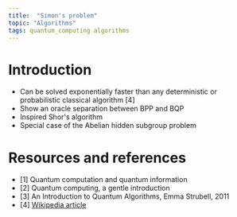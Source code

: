 ```yaml
---
title:  "Simon's problem"
topic: "Algorithms"
tags: quantum_computing algorithms
---
```

$$
\newcommand{\bra}[1]{\left< #1 \right|}
\newcommand{\ket}[1]{\left| #1 \right>}
\newcommand{\bk}[2]{\left< #1 \middle| #2 \right>}
\newcommand{\bke}[3]{\left< #1 \middle| #2 \middle| #3 \right>}
$$


# Introduction
* Can be solved exponentially faster than any deterministic or probabilistic classical algorithm [4]
* Show an oracle separation between BPP and BQP
* Inspired Shor's algorithm
* Special case of the Abelian hidden subgroup problem


# Resources and references
* [1] Quantum computation and quantum information
* [2] Quantum computing, a gentle introduction
* [3] An Introduction to Quantum Algorithms, Emma Strubell, 2011
* [4] [Wikipedia article](https://en.wikipedia.org/wiki/Simon%27s_problem)
